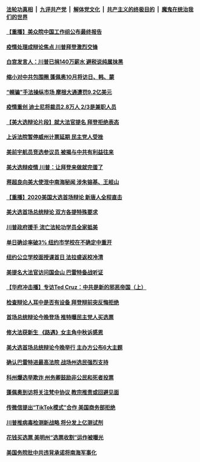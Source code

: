 

####  [法轮功真相](../../../../basic/blob/master/README.md?t=10010002) &nbsp;|&nbsp; [九评共产党](../../../../9ping.md/blob/master/README.md?t=10010002) &nbsp;|&nbsp; [解体党文化](../../../../jtdwh.md/blob/master/README.md?t=10010002)  &nbsp;|&nbsp; [共产主义的终极目的](../../../../gczydzjmd.md/blob/master/README.md?t=10010002) &nbsp;|&nbsp; [魔鬼在统治我们的世界](../../../../mgztzwmdsj.md/blob/master/README.md?t=10010002) 

#### [【重播】美众院中国工作组公布最终报告](../pages/prog203/a102952776.md?t=10010002) 

#### [疫情处理成辩论焦点 川普拜登激烈交锋](../pages/prog203/a102952590.md?t=10010002) 


#### [白宫发言人：川普已捐140万薪水 避税说纯属抹黑](../pages/prog203/a102951888.md?t=10010002) 

#### [缩小对中共包围圈 蓬佩奥10月将访日、韩、蒙](../pages/prog203/a102952483.md?t=10010002) 

#### [“幌骗”手法操纵市场 摩根大通遭罚9.2亿美元](../pages/prog203/a102952461.md?t=10010002) 

#### [疫情重创 迪士尼将裁员2.8万人 2/3是兼职人员](../pages/prog203/a102952412.md?t=10010002) 

#### [【美大选辩论片段】就大法官提名 拜登拒绝表态](../pages/prog203/a102952414.md?t=10010002) 

#### [上诉法院暂停威州计票延期 民主党人受挫](../pages/prog203/a102951884.md?t=10010002) 

#### [美前宇航员竞选参议员 被揭与中共有利益往来](../pages/prog203/a102951877.md?t=10010002) 

#### [美大选辩疫情 川普：让拜登来做就完蛋了](../pages/prog203/a102952345.md?t=10010002) 

#### [蒋超良向美大使泄中南海秘闻 涉朱镕基、王岐山](../pages/prog203/a102952318.md?t=10010002) 

#### [【重播】2020美国大选首场辩论 新唐人全程直击](../pages/prog203/a102950601.md?t=10010002) 

#### [美大选首场总统辩论 双方各提特殊要求](../pages/prog203/a102952186.md?t=10010002) 

#### [川普政府援手 流亡法轮功学员全家抵美](../pages/prog203/a102952167.md?t=10010002) 

#### [单日确诊率破3% 纽约市学校在不确定中重开](../pages/prog203/a102952128.md?t=10010002) 

#### [纽约公立学校面授课首日 法拉盛返校冷清](../pages/prog203/a102952111.md?t=10010002) 

#### [美提名大法官访问国会山 巴雷特备战听证](../pages/prog203/a102952066.md?t=10010002) 

#### [【华府冲击播】专访Ted Cruz：中共是新的邪恶帝国（上）](../pages/prog203/a102952053.md?t=10010002) 

#### [检查辩论人耳中是否有设备 拜登辩前突反悔拒绝](../pages/prog203/a102952025.md?t=10010002) 

#### [首场总统辩论今晚登场 推特曝民主党人买选票](../pages/prog203/a102951977.md?t=10010002) 

#### [修大法获新生 《路遇》女主角中秋诉感恩](../pages/prog203/a102951942.md?t=10010002) 

#### [美大选首场总统辩论今晚举行 主办方公布6大主题](../pages/prog203/a102951895.md?t=10010002) 

#### [确认巴雷特进最高法院 战场州选民强烈支持](../pages/prog203/a102951518.md?t=10010002) 

#### [科州爆选举欺诈 州务卿鼓励非公民和死者投票](../pages/prog203/a102951042.md?t=10010002) 

#### [蓬佩奥到访将关注梵中协议 教宗推责或回避见面](../pages/prog203/a102951234.md?t=10010002) 

#### [传微信提出“TikTok模式”合作 美国商务部拒绝](../pages/prog203/a102951283.md?t=10010002) 

#### [川普推病毒检测新战略 将分发上亿测试剂](../pages/prog203/a102951287.md?t=10010002) 

#### [花钱买选票 美明州“选票收割”运作被曝光](../pages/prog203/a102951279.md?t=10010002) 

#### [美国务院批中共违背承诺将南海军事化](../pages/prog203/a102951246.md?t=10010002) 

